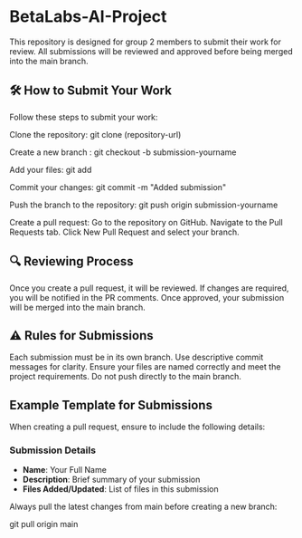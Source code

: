 # BetaLabs-AI-Project

This repository is designed for group 2 members to submit their work for review. All submissions will be reviewed and approved before being merged into the main branch.

## 🛠️ How to Submit Your Work
Follow these steps to submit your work:

Clone the repository:  git clone (repository-url)

Create a new branch : git checkout -b submission-yourname

Add your files: git add <file-name>

Commit your changes: git commit -m "Added submission"

Push the branch to the repository: git push origin submission-yourname

Create a pull request:
  Go to the repository on GitHub.
  Navigate to the Pull Requests tab.
  Click New Pull Request and select your branch.



## 🔍 Reviewing Process
Once you create a pull request, it will be reviewed.
If changes are required, you will be notified in the PR comments.
Once approved, your submission will be merged into the main branch.



## ⚠️ Rules for Submissions
Each submission must be in its own branch.
Use descriptive commit messages for clarity.
Ensure your files are named correctly and meet the project requirements.
Do not push directly to the main branch.




## Example Template for Submissions
When creating a pull request, ensure to include the following details:


### Submission Details
- **Name**: Your Full Name
- **Description**: Brief summary of your submission
- **Files Added/Updated**: List of files in this submission


Always pull the latest changes from main before creating a new branch:

git pull origin main









  
